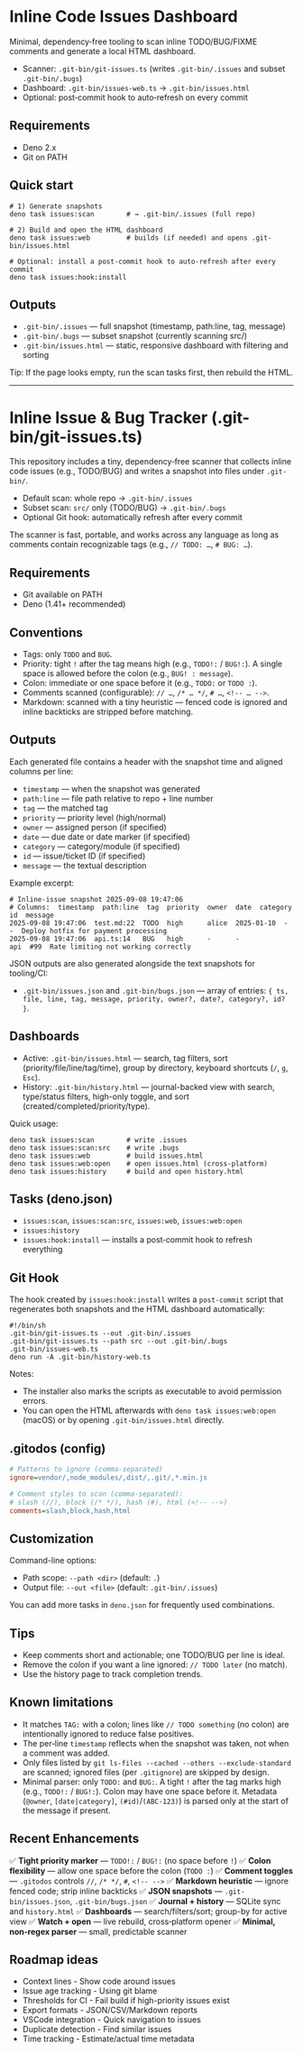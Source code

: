 # Inline Code Issues Dashboard

Minimal, dependency‑free tooling to scan inline TODO/BUG/FIXME comments and generate a local HTML
dashboard.

- Scanner: `.git-bin/git-issues.ts` (writes `.git-bin/.issues` and subset `.git-bin/.bugs`)
- Dashboard: `.git-bin/issues-web.ts` → `.git-bin/issues.html`
- Optional: post‑commit hook to auto‑refresh on every commit

## Requirements

- Deno 2.x
- Git on PATH

## Quick start

```
# 1) Generate snapshots
deno task issues:scan        # → .git-bin/.issues (full repo)

# 2) Build and open the HTML dashboard
deno task issues:web         # builds (if needed) and opens .git-bin/issues.html

# Optional: install a post‑commit hook to auto‑refresh after every commit
deno task issues:hook:install
```

## Outputs

- `.git-bin/.issues` — full snapshot (timestamp, path:line, tag, message)
- `.git-bin/.bugs` — subset snapshot (currently scanning src/)
- `.git-bin/issues.html` — static, responsive dashboard with filtering and sorting

Tip: If the page looks empty, run the scan tasks first, then rebuild the HTML.

---

# Inline Issue & Bug Tracker (.git-bin/git-issues.ts)

This repository includes a tiny, dependency‑free scanner that collects inline code issues (e.g.,
TODO/BUG) and writes a snapshot into files under `.git-bin/`.

- Default scan: whole repo → `.git-bin/.issues`
- Subset scan: `src/` only (TODO/BUG) → `.git-bin/.bugs`
- Optional Git hook: automatically refresh after every commit

The scanner is fast, portable, and works across any language as long as comments contain
recognizable tags (e.g., `// TODO: …`, `# BUG: …`).

## Requirements

- Git available on PATH
- Deno (1.41+ recommended)

## Conventions

- Tags: only `TODO` and `BUG`.
- Priority: tight `!` after the tag means high (e.g., `TODO!:` / `BUG!:`). A single space is allowed
  before the colon (e.g., `BUG! : message`).
- Colon: immediate or one space before it (e.g., `TODO:` or `TODO :`).
- Comments scanned (configurable): `// …`, `/* … */`, `# …`, `<!-- … -->`.
- Markdown: scanned with a tiny heuristic — fenced code is ignored and inline backticks are stripped
  before matching.

## Outputs

Each generated file contains a header with the snapshot time and aligned columns per line:

- `timestamp` — when the snapshot was generated
- `path:line` — file path relative to repo + line number
- `tag` — the matched tag
- `priority` — priority level (high/normal)
- `owner` — assigned person (if specified)
- `date` — due date or date marker (if specified)
- `category` — category/module (if specified)
- `id` — issue/ticket ID (if specified)
- `message` — the textual description

Example excerpt:

```
# Inline-issue snapshot 2025-09-08 19:47:06
# Columns:  timestamp  path:line  tag  priority  owner  date  category  id  message
2025-09-08 19:47:06  test.md:22  TODO  high      alice  2025-01-10  -  -  Deploy hotfix for payment processing
2025-09-08 19:47:06  api.ts:14   BUG   high      -      -           api  #99  Rate limiting not working correctly
```

JSON outputs are also generated alongside the text snapshots for tooling/CI:

- `.git-bin/issues.json` and `.git-bin/bugs.json` — array of entries:
  `{ ts, file, line, tag, message, priority, owner?, date?, category?, id? }`.

## Dashboards

- Active: `.git-bin/issues.html` — search, tag filters, sort (priority/file/line/tag/time), group by
  directory, keyboard shortcuts (`/`, `g`, `Esc`).
- History: `.git-bin/history.html` — journal-backed view with search, type/status filters, high-only
  toggle, and sort (created/completed/priority/type).

Quick usage:

```
deno task issues:scan        # write .issues
deno task issues:scan:src    # write .bugs
deno task issues:web         # build issues.html
deno task issues:web:open    # open issues.html (cross‑platform)
deno task issues:history     # build and open history.html
```

## Tasks (deno.json)

- `issues:scan`, `issues:scan:src`, `issues:web`, `issues:web:open`
- `issues:history`
- `issues:hook:install` — installs a post‑commit hook to refresh everything

## Git Hook

The hook created by `issues:hook:install` writes a `post-commit` script that regenerates both
snapshots and the HTML dashboard automatically:

```
#!/bin/sh
.git-bin/git-issues.ts --out .git-bin/.issues
.git-bin/git-issues.ts --path src --out .git-bin/.bugs
.git-bin/issues-web.ts
deno run -A .git-bin/history-web.ts
```

Notes:

- The installer also marks the scripts as executable to avoid permission errors.
- You can open the HTML afterwards with `deno task issues:web:open` (macOS) or by opening
  `.git-bin/issues.html` directly.

## .gitodos (config)

```ini
# Patterns to ignore (comma-separated)
ignore=vendor/,node_modules/,dist/,.git/,*.min.js

# Comment styles to scan (comma-separated):
# slash (//), block (/* */), hash (#), html (<!-- -->)
comments=slash,block,hash,html
```

## Customization

Command-line options:

- Path scope: `--path <dir>` (default: `.`)
- Output file: `--out <file>` (default: `.git-bin/.issues`)

You can add more tasks in `deno.json` for frequently used combinations.

## Tips

- Keep comments short and actionable; one TODO/BUG per line is ideal.
- Remove the colon if you want a line ignored: `// TODO later` (no match).
- Use the history page to track completion trends.

## Known limitations

- It matches `TAG:` with a colon; lines like `// TODO something` (no colon) are intentionally
  ignored to reduce false positives.
- The per‑line `timestamp` reflects when the snapshot was taken, not when a comment was added.
- Only files listed by `git ls-files --cached --others --exclude-standard` are scanned; ignored
  files (per `.gitignore`) are skipped by design.
- Minimal parser: only `TODO:` and `BUG:`. A tight `!` after the tag marks high (e.g., `TODO!:` /
  `BUG!:`). Colon may have one space before it. Metadata (`@owner`, `[date|category]`,
  `(#id)`/`(ABC-123)`) is parsed only at the start of the message if present.

## Recent Enhancements

✅ **Tight priority marker** — `TODO!:` / `BUG!:` (no space before `!`) ✅ **Colon flexibility** —
allow one space before the colon (`TODO :`) ✅ **Comment toggles** — `.gitodos` controls `//`,
`/* */`, `#`, `<!-- -->` ✅ **Markdown heuristic** — ignore fenced code; strip inline backticks ✅
**JSON snapshots** — `.git-bin/issues.json`, `.git-bin/bugs.json` ✅ **Journal + history** — SQLite
sync and `history.html` ✅ **Dashboards** — search/filters/sort; group-by for active view ✅
**Watch + open** — live rebuild, cross‑platform opener ✅ **Minimal, non‑regex parser** — small,
predictable scanner

## Roadmap ideas

- Context lines - Show code around issues
- Issue age tracking - Using git blame
- Thresholds for CI - Fail build if high-priority issues exist
- Export formats - JSON/CSV/Markdown reports
- VSCode integration - Quick navigation to issues
- Duplicate detection - Find similar issues
- Time tracking - Estimate/actual time metadata
